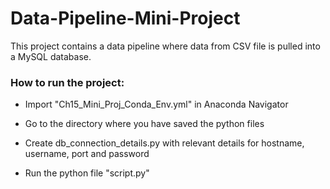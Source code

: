# Data-Pipeline-Mini-Project

This project contains a data pipeline where data from CSV file is pulled into a MySQL database.

### How to run the project:

* Import "Ch15_Mini_Proj_Conda_Env.yml" in Anaconda Navigator

* Go to the directory where you have saved the python files

* Create db_connection_details.py with relevant details for hostname, username, port and password

* Run the python file "script.py"
